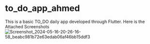 # to_do_app_ahmed

This is a basic TO_DO daily app developed through Flutter.
Here is the Attached Screenshots 
 ![Screenshot_2024-05-16-20-26-16-58_beabc981b72e63edab06af46bb15ddf3](https://github.com/Ahmedgito/To-Do-App/assets/106527011/a265b1cd-a69e-4528-92b1-9cdf647a5269)
